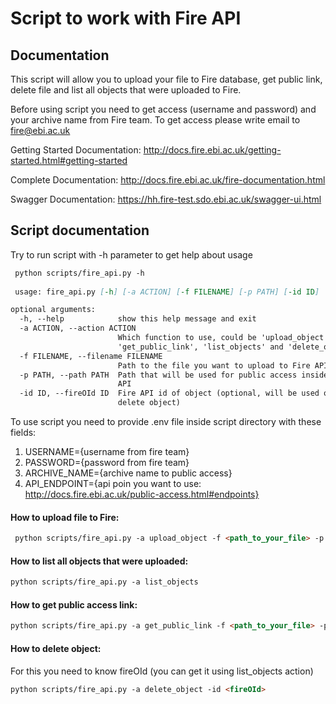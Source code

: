 # Script to work with Fire API

## Documentation
This script will allow you to upload your file to Fire database, get public link, delete file and list all objects that were uploaded to Fire.

Before using script you need to get access (username and password) and your archive name from Fire team. To get access please write email to [fire@ebi.ac.uk](mailto:fire@ebi.ac.uk)

Getting Started Documentation: http://docs.fire.ebi.ac.uk/getting-started.html#getting-started

Complete Documentation: http://docs.fire.ebi.ac.uk/fire-documentation.html

Swagger Documentation: https://hh.fire-test.sdo.ebi.ac.uk/swagger-ui.html

## Script documentation
Try to run script with -h parameter to get help about usage
```markdown
 python scripts/fire_api.py -h
 
 usage: fire_api.py [-h] [-a ACTION] [-f FILENAME] [-p PATH] [-id ID]

optional arguments:
  -h, --help            show this help message and exit
  -a ACTION, --action ACTION
                        Which function to use, could be 'upload_object',
                        'get_public_link', 'list_objects' and 'delete_object'
  -f FILENAME, --filename FILENAME
                        Path to the file you want to upload to Fire API
  -p PATH, --path PATH  Path that will be used for public access inside Fire
                        API
  -id ID, --fireOId ID  Fire API id of object (optional, will be used only to
                        delete object)

```

To use script you need to provide .env file inside script directory with these fields:
1. USERNAME={username from fire team}
2. PASSWORD={password from fire team}
3. ARCHIVE_NAME={archive name to public access}
4. API_ENDPOINT={api poin you want to use: http://docs.fire.ebi.ac.uk/public-access.html#endpoints}

#### How to upload file to Fire:
```markdown
 python scripts/fire_api.py -a upload_object -f <path_to_your_file> -p <path_inside_fire_for_public_access>
```

#### How to list all objects that were uploaded:
```markdown
python scripts/fire_api.py -a list_objects
```

#### How to get public access link:
```markdown
python scripts/fire_api.py -a get_public_link -f <path_to_your_file> -p <path_inside_fire_for_public_access>
```

#### How to delete object:
For this you need to know fireOId (you can get it using list_objects action)
```markdown
python scripts/fire_api.py -a delete_object -id <fireOId>
```
